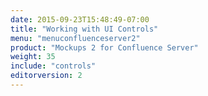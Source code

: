 ```yaml
---
date: 2015-09-23T15:48:49-07:00
title: "Working with UI Controls"
menu: "menuconfluenceserver2"
product: "Mockups 2 for Confluence Server"
weight: 35
include: "controls"
editorversion: 2
---
```

